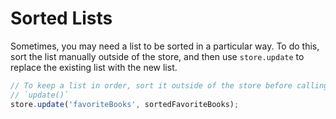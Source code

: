 # Sorted Lists

Sometimes, you may need a list to be sorted in a particular way. To do this, sort the list manually
outside of the store, and then use `store.update` to replace the existing list with the new list.

```js
// To keep a list in order, sort it outside of the store before calling
// `update()`
store.update('favoriteBooks', sortedFavoriteBooks);
```
